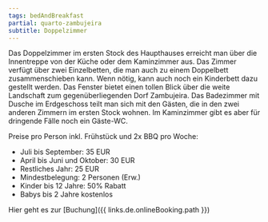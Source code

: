 ```yaml
---
tags: bedAndBreakfast
partial: quarto-zambujeira
subtitle: Doppelzimmer
---
```


Das Doppelzimmer im ersten Stock des Haupthauses erreicht man über die Innentreppe von der Küche oder dem Kaminzimmer aus. Das Zimmer verfügt über zwei Einzelbetten, die man auch zu einem Doppelbett zusammenschieben kann. Wenn nötig, kann auch noch ein Kinderbett dazu gestellt werden. Das Fenster bietet einen tollen Blick über die weite Landschaft zum gegenüberliegenden Dorf Zambujeira. Das Badezimmer mit Dusche im Erdgeschoss teilt man sich mit den Gästen, die in den zwei anderen Zimmern im ersten Stock wohnen. Im Kaminzimmer gibt es aber für dringende Fälle noch ein Gäste-WC.

Preise pro Person inkl. Frühstück und 2x BBQ pro Woche:

- Juli bis September: 35 EUR
- April bis Juni und Oktober: 30 EUR
- Restliches Jahr: 25 EUR
- Mindestbelegung: 2 Personen (Erw.)
- Kinder bis 12 Jahre: 50% Rabatt
- Babys bis 2 Jahre kostenlos

Hier geht es zur [Buchung]({{ links.de.onlineBooking.path }})
